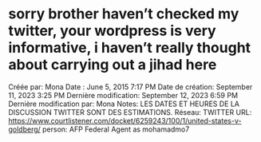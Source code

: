 # sorry brother haven’t checked my twitter, your wordpress is very informative, i haven’t really thought about carrying out a jihad here

Créée par: Mona
Date : June 5, 2015 7:17 PM
Date de création: September 11, 2023 3:25 PM
Dernière modification: September 12, 2023 6:59 PM
Dernière modification par: Mona
Notes: LES DATES ET HEURES DE LA DISCUSSION TWITTER SONT DES ESTIMATIONS.
Réseau: TWITTER
URL: https://www.courtlistener.com/docket/6259243/100/1/united-states-v-goldberg/
person: AFP Federal Agent as mohamadmo7